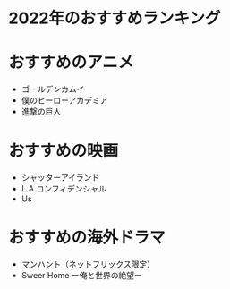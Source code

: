 # 2022年のおすすめランキング

# おすすめのアニメ

- ゴールデンカムイ
- 僕のヒーローアカデミア
- 進撃の巨人


# おすすめの映画

- シャッターアイランド
- L.A.コンフィデンシャル
- Us

# おすすめの海外ドラマ

- マンハント（ネットフリックス限定）
- Sweer Home ー俺と世界の絶望ー

